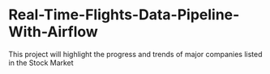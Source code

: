 # Real-Time-Flights-Data-Pipeline-With-Airflow
This project will highlight the progress and trends of major companies listed in the Stock Market
